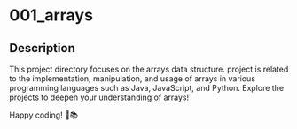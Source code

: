 # 001_arrays

## Description

This project directory focuses on the arrays data structure. project is related to the implementation, manipulation, and usage of arrays in various programming languages such as Java, JavaScript, and Python. Explore the projects to deepen your understanding of arrays!

Happy coding! 🚀📚
